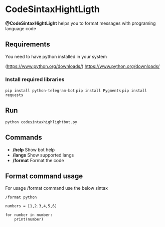 # CodeSintaxHightLigth

**@CodeSintaxHightLight** helps you to format messages with programing language code

## Requirements

You need to have python installed in your system

(https://www.python.org/downloads/) https://www.python.org/downloads/

### Install required libraries

`pip install python-telegram-bot`
`pip install Pygments`
`pip install requests`

## Run

`python codesintaxhighlightbot.py`

## Commands

- **/help** Show bot help
- **/langs** Show supported langs
- **/format** Format the code

## Format command usage

For usage /format command use the below sintax

```
/format python

numbers = [1,2.3,4,5,6]

for number in number:
	print(number)
```
